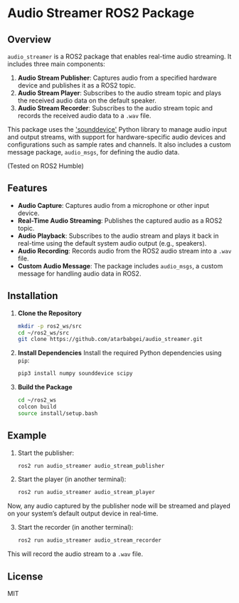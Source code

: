 
# Audio Streamer ROS2 Package

## Overview
`audio_streamer` is a ROS2 package that enables real-time audio streaming. It includes three main components:
1. **Audio Stream Publisher**: Captures audio from a specified hardware device and publishes it as a ROS2 topic.
2. **Audio Stream Player**: Subscribes to the audio stream topic and plays the received audio data on the default speaker.
3. **Audio Stream Recorder**: Subscribes to the audio stream topic and records the received audio data to a `.wav` file.

This package uses the ['sounddevice'](https://github.com/spatialaudio/python-sounddevice) Python library to manage audio input and output streams, with support for hardware-specific audio devices and configurations such as sample rates and channels. It also includes a custom message package, `audio_msgs`, for defining the audio data.

(Tested on ROS2 Humble)

## Features
- **Audio Capture**: Captures audio from a microphone or other input device.
- **Real-Time Audio Streaming**: Publishes the captured audio as a ROS2 topic.
- **Audio Playback**: Subscribes to the audio stream and plays it back in real-time using the default system audio output (e.g., speakers).
- **Audio Recording**: Records audio from the ROS2 audio stream into a `.wav` file.
- **Custom Audio Message**: The package includes `audio_msgs`, a custom message for handling audio data in ROS2.

## Installation

1. **Clone the Repository**
   ```bash
   mkdir -p ros2_ws/src
   cd ~/ros2_ws/src
   git clone https://github.com/atarbabgei/audio_streamer.git
   ```

2. **Install Dependencies**
   Install the required Python dependencies using `pip`:
   ```bash
   pip3 install numpy sounddevice scipy
   ```

3. **Build the Package**
   ```bash
   cd ~/ros2_ws
   colcon build
   source install/setup.bash
   ```

## Example

1. Start the publisher:
   ```bash
   ros2 run audio_streamer audio_stream_publisher
   ```

2. Start the player (in another terminal):
   ```bash
   ros2 run audio_streamer audio_stream_player
   ```

Now, any audio captured by the publisher node will be streamed and played on your system’s default output device in real-time.

3. Start the recorder (in another terminal):
   ```bash
   ros2 run audio_streamer audio_stream_recorder
   ```

This will record the audio stream to a `.wav` file.

## License
MIT